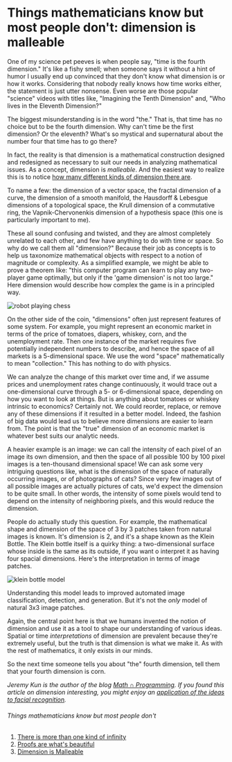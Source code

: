 # Things mathematicians know but most people don't: dimension is malleable

One of my science pet peeves is when people say, "time is the fourth
dimension." It's like a fishy smell; when someone says it without a hint of
humor I usually end up convinced that they don't know what dimension is or how
it works. Considering that nobody really knows how time works either, the
statement is just utter nonsense. Even worse are those popular "science" videos
with titles like, "Imagining the Tenth Dimension" and, "Who lives in the
Eleventh Dimension?"

The biggest misunderstanding is in the word "the." That is, that time has no
choice but to be the fourth dimension. Why can't time be the first dimension?
Or the eleventh? What's so mystical and supernatural about the number four that
time has to go there?

In fact, the reality is that dimension is a mathematical construction designed
and redesigned as necessary to suit our needs in analyzing mathematical issues.
As a concept, dimension is *malleable*. And the easiest way to realize this is
to notice [how many different kinds of dimension there
are](http://en.wikipedia.org/wiki/Dimension_(mathematics_and_physics)#In_mathematics).

To name a few: the dimension of a vector space, the fractal dimension of a
curve, the dimension of a smooth manifold, the Hausdorff & Lebesgue dimensions
of a topological space, the Krull dimension of a commutative ring, the
Vapnik-Chervonenkis dimension of a hypothesis space (this one is particularly
important to me).

These all sound confusing and twisted, and they are almost completely unrelated
to each other, and few have anything to do with time or space. So why do we
call them all "dimension?" Because their job as concepts is to help us
taxonomize mathematical objects with respect to a notion of magnitude or
complexity. As a simplified example, we might be able to prove a theorem like:
"this computer program can learn to play any two-player game optimally, but
only if the 'game dimension' is not too large." Here dimension would describe
how complex the game is in a principled way.

![robot playing
chess](http://fc01.deviantart.net/fs19/i/2007/243/6/2/play_chess_with_robot_by_cuson.jpg)

On the other side of the coin, "dimensions" often just represent features of
some system. For example, you might represent an economic market in terms of
the price of tomatoes, diapers, whiskey, corn, and the unemployment rate. Then
one instance of the market requires five potentially independent numbers to
describe, and hence the space of all markets is a 5-dimensional space. We use
the word "space" mathematically to mean "collection." This has nothing to do
with physics. 

We can analyze the change of this market over time and, if we assume prices and
unemployment rates change continuously, it would trace out a one-dimensional
curve through a 5- or 6-dimensional space, depending on how you want to look at
things. But is anything about tomatoes or whiskey intrinsic to economics?
Certainly not. We could reorder, replace, or remove any of these dimensions if
it resulted in a better model. Indeed, the fashion of big data would lead us to
believe more dimensions are easier to learn from. The point is that the "true"
dimension of an economic market is whatever best suits our analytic needs.

A heavier example is an image: we can call the intensity of each pixel of an
image its own dimension, and then the space of all possible 100 by 100 pixel
images is a ten-thousand dimensional space! We can ask some very intriguing
questions like, what is the dimension of the space of naturally occurring
images, or of photographs of cats? Since very few images out of all possible
images are actually pictures of cats, we'd expect the dimension to be quite
small. In other words, the intensity of some pixels would tend to depend on the
intensity of neighboring pixels, and this would reduce the dimension. 

People do actually study this question. For example, the mathematical shape and
dimension of the space of 3 by 3 patches taken from natural images is known.
It's dimension is 2, and it's a shape known as the Klein Bottle. The Klein
bottle itself is a quirky thing: a two-dimensional surface whose inside is the
same as its outside, if you want o interpret it as having four spacial
dimensions. Here's the interpretation in terms of image patches.

![klein bottle model](http://jeremykun.files.wordpress.com/2013/10/klein-bottle-model.png)

Understanding this model leads to improved automated image classification,
detection, and generation. But it's not the *only* model of natural 3x3 image
patches.

Again, the central point here is that we humans invented the notion of
dimension and use it as a tool to shape our understanding of various ideas.
Spatial or time *interpretations* of dimension are prevalent because they're
extremely useful, but the truth is that dimension is what we make it. As with
the rest of mathematics, it only exists in our minds. 

So the next time someone tells you about "the" fourth dimension, tell them that
your fourth dimension is corn. 

*Jeremy Kun is the author of the blog [Math ∩ Programming](jeremykun.com). If
you found this article on dimension interesting, you might enjoy an
[application of the ideas to facial
recognition](http://jeremykun.com/2011/07/27/eigenfaces/).*

###### Things mathematicians know but most people don't
1. [There is more than one kind of infinity](http://j2kun.svbtle.com/things-mathematicians-know-more-than-one-infinity)
2. [Proofs are what's beautiful](http://j2kun.svbtle.com/things-mathematicians-know-proofs-are-beautiful)
3. [Dimension is Malleable](http://j2kun.svbtle.com/dimension-is-malleable)
